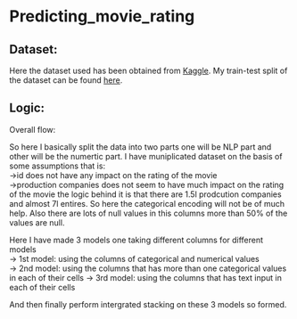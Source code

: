 # Predicting_movie_rating

## Dataset:
Here the dataset used has been obtained from <a href='https://www.kaggle.com/datasets/akshaypawar7/millions-of-movies'>Kaggle</a>.
My train-test split of the dataset can be found <a href = 'https://drive.google.com/drive/folders/1PJTqbzhEhwQyEhVykJh20V0c8tzFsQNs?usp=sharing'>here</a>.

## Logic:
Overall flow:

So here I basically split the data into two parts one will be NLP part and other will be the numertic part.
I have muniplicated dataset on the basis of some assumptions that is:                                     
->id does not have any impact on the rating of the movie  
->production companies does not seem to have much impact on the rating of the movie  the logic behind it is that there are 1.5l prodcution companies and almost 7l entires. So here the categorical encoding will not be of much help. Also there are lots of null values in this columns more than 50% of the values are null.

Here I have made 3 models one taking different columns for different models                      
-> 1st model: using the columns of categorical and numerical values        
-> 2nd model: using the columns that has more than one categorical values in each of their cells
-> 3rd model: using the columns that has text input in each of their cells


And then finally perform intergrated stacking on these 3 models so formed.
